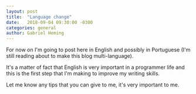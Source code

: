 ```yaml
---
layout: post
title:  "Language change"
date:   2018-09-04 09:30:00 -0300
categories: general
author: Gabriel Heming
---
```

For now on I'm going to post here in English and possibly in Portuguese (I'm still reading about to make this blog multi-language).

It's a matter of fact that English is very important in a programmer life and this is the first step that I'm making to improve my writing skills.

Let me know any tips that you can give to me, it's very important to me.